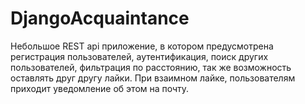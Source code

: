 # DjangoAcquaintance

Небольшое REST api приложение, в котором предусмотрена регистрация пользователей, аутентификация, поиск других пользователей, фильтрация по расстоянию, так же возможность оставлять друг другу лайки. При взаимном лайке, пользователям приходит уведомление об этом на почту.
